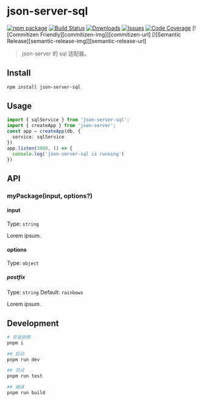 # json-server-sql

[![npm package][npm-img]][npm-url]
[![Build Status][build-img]][build-url]
[![Downloads][downloads-img]][downloads-url]
[![Issues][issues-img]][issues-url]
[![Code Coverage][codecov-img]][codecov-url]
[![Commitizen Friendly][commitizen-img]][commitizen-url]
[![Semantic Release][semantic-release-img]][semantic-release-url]

> json-server 的 sql 适配器。

## Install

```bash
npm install json-server-sql
```

## Usage

```ts
import { sqlService } from 'json-server-sql';
import { createApp } from 'json-server';
const app = createApp(db, {
  service: sqlService
})
app.listen(3000, () => {
  console.log('json-server-sql is running')
})
```

## API

### myPackage(input, options?)

#### input

Type: `string`

Lorem ipsum.

#### options

Type: `object`

##### postfix

Type: `string`
Default: `rainbows`

Lorem ipsum.


## Development

``` sh
# 安装依赖
pnpm i

## 启动
pnpm run dev

## 测试
pnpm run test

## 编译
pnpm run build
```

[build-img]:https://github.com/wll8/json-server-sql/actions/workflows/release.yml/badge.svg
[build-url]:https://github.com/wll8/json-server-sql/actions/workflows/release.yml
[downloads-img]:https://img.shields.io/npm/dt/json-server-sql
[downloads-url]:https://www.npmtrends.com/json-server-sql
[npm-img]:https://img.shields.io/npm/v/json-server-sql
[npm-url]:https://www.npmjs.com/package/json-server-sql
[issues-img]:https://img.shields.io/github/issues/ryansonshine/json-server-sql
[issues-url]:https://github.com/wll8/json-server-sql/issues
[codecov-img]:https://codecov.io/gh/ryansonshine/json-server-sql/branch/main/graph/badge.svg
[codecov-url]:https://codecov.io/gh/ryansonshine/json-server-sql